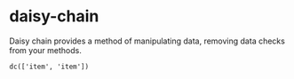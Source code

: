 daisy-chain
===========

Daisy chain provides a method of manipulating data, removing data checks from your methods.

    dc(['item', 'item'])